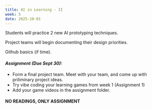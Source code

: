 ```yaml
---
title: AI in Learning - II
week: 5
date: 2025-10-01
---
```


Students will practice 2 new AI prototyping techniques. 

Project teams will begin documenting their design priorities. 

Github basics (if time). 

#### ***Assignment (Due Sept 30):*** 
- Form a final project team. Meet with your team, and come up with priliminary project ideas.
- Try vibe coding your learning games from week 1 (Assignment 1)
- Add your game videos in the assignment folder. 

#### **NO READINGS, ONLY ASSIGNMENT**



